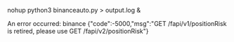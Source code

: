 nohup python3 binanceauto.py > output.log &

An error occurred: binance {"code":-5000,"msg":"GET /fapi/v1/positionRisk is retired, please use GET /fapi/v2/positionRisk"}
